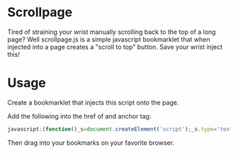 Scrollpage
===================

Tired of straining your wrist manually scrolling back to the top of a long page? Well scrollpage.js is a
simple javascript bookmarklet that when injected into a page creates a "scroll to top" button. 
Save your wrist inject this!

Usage
=====

Create a bookmarklet that injects this script onto the page.

Add the following into the href of and anchor tag:

```javascript
javascript:(function()_s=document.createElement('script');_s.type='text/javascript';s.src='[url to script]';document.getElementsByTagName('head')[0].appendChild(_s);})();
```

Then drag into your bookmarks on your favorite browser.